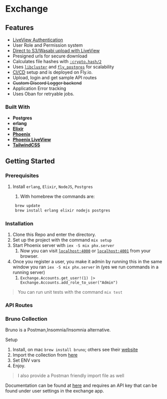 # Exchange

## Features

- [LiveView Authentication](https://fly.io/phoenix-files/phx-gen-auth/)
- User Role and Permission system
- [Direct to S3/Wasabi upload with LiveView](https://hexdocs.pm/phoenix_live_view/uploads-external.html#direct-to-s3-compatible)
- Presigned urls for secure download
- Calculates file hashes with [`:crypto.hash/2`](https://www.erlang.org/doc/man/crypto.html#hash-2)
- Uses [`libcluster`](https://fly.io/docs/elixir/the-basics/clustering/#adding-libcluster) and [`fly_postgres`](https://hexdocs.pm/fly_postgres/readme.html) for scalability
- [CI/CD](https://fly.io/docs/elixir/advanced-guides/github-actions-elixir-ci-cd/) setup and is deployed on Fly.io.
- Upload, login and get sample API routes
- ~~Custom Discord Logger backend~~
- Application Error tracking
- Uses Oban for retryable jobs.

### Built With

- **Postgres**
- **erlang**
- [**Elixir**](https://hexdocs.pm/elixir/Kernel.html)
- [**Phoenix**](https://hexdocs.pm/phoenix/Phoenix.html)
- [**Phoenix LiveView**](https://hexdocs.pm/phoenix_live_view/Phoenix.LiveView.html)
- [**TailwindCSS**](https://tailwindcss.com/docs/installation)

## Getting Started

### Prerequisites

1. Install `erlang`, `Elixir`, `NodeJS`, `Postgres`

   1. With homebrew the commands are:

   ```zsh
    brew update
    brew install erlang elixir nodejs postgres
   ```

### Installation

1.  Clone this Repo and enter the directory.
2.  Set up the project with the command `mix setup`
3.  Start Phoenix server with `iex -S mix phx.server`
    1. Now you can visit [`localhost:4000`](http://localhost:4000) or [`localhost:4001`](https://localhost:4001) from your browser.
4.  Once you register a user, you make it admin by running this in the same window you ran `iex -S mix phx.server` in (yes we run commands in a running server)
    1.  `Exchange.Accounts.get_user!(1) |> Exchange.Accounts.add_role_to_user("Admin")`

> You can run unit tests with the command `mix test`

### API Routes

### Bruno Collection

Bruno is a Postman,Insomnia/Insomnia alternative.

Setup

1. Install, on mac `brew install bruno`; others see their [website](https://www.usebruno.com/)
2. Import the collection from [here](https://github.com/blackmassgroup/exchange-api-client-library)
3. Set ENV vars
4. Enjoy.

> I also provide a Postman friendly import file as well

Documentation can be found at [here](https://docs.virus.exchange) and requires an API key that can be found under user settings in the exchange app.
